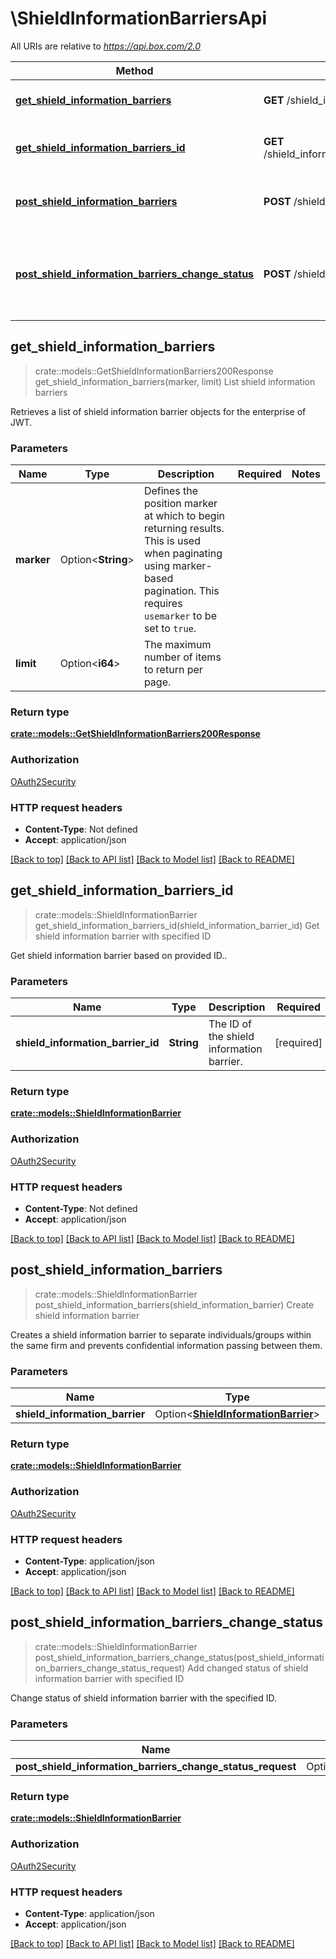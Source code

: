 # \ShieldInformationBarriersApi

All URIs are relative to *https://api.box.com/2.0*

Method | HTTP request | Description
------------- | ------------- | -------------
[**get_shield_information_barriers**](ShieldInformationBarriersApi.md#get_shield_information_barriers) | **GET** /shield_information_barriers | List shield information barriers
[**get_shield_information_barriers_id**](ShieldInformationBarriersApi.md#get_shield_information_barriers_id) | **GET** /shield_information_barriers/{shield_information_barrier_id} | Get shield information barrier with specified ID
[**post_shield_information_barriers**](ShieldInformationBarriersApi.md#post_shield_information_barriers) | **POST** /shield_information_barriers | Create shield information barrier
[**post_shield_information_barriers_change_status**](ShieldInformationBarriersApi.md#post_shield_information_barriers_change_status) | **POST** /shield_information_barriers/change_status | Add changed status of shield information barrier with specified ID



## get_shield_information_barriers

> crate::models::GetShieldInformationBarriers200Response get_shield_information_barriers(marker, limit)
List shield information barriers

Retrieves a list of shield information barrier objects for the enterprise of JWT.

### Parameters


Name | Type | Description  | Required | Notes
------------- | ------------- | ------------- | ------------- | -------------
**marker** | Option<**String**> | Defines the position marker at which to begin returning results. This is used when paginating using marker-based pagination.  This requires `usemarker` to be set to `true`. |  |
**limit** | Option<**i64**> | The maximum number of items to return per page. |  |

### Return type

[**crate::models::GetShieldInformationBarriers200Response**](get_shield_information_barriers_200_response.md)

### Authorization

[OAuth2Security](../README.md#OAuth2Security)

### HTTP request headers

- **Content-Type**: Not defined
- **Accept**: application/json

[[Back to top]](#) [[Back to API list]](../README.md#documentation-for-api-endpoints) [[Back to Model list]](../README.md#documentation-for-models) [[Back to README]](../README.md)


## get_shield_information_barriers_id

> crate::models::ShieldInformationBarrier get_shield_information_barriers_id(shield_information_barrier_id)
Get shield information barrier with specified ID

Get shield information barrier based on provided ID..

### Parameters


Name | Type | Description  | Required | Notes
------------- | ------------- | ------------- | ------------- | -------------
**shield_information_barrier_id** | **String** | The ID of the shield information barrier. | [required] |

### Return type

[**crate::models::ShieldInformationBarrier**](ShieldInformationBarrier.md)

### Authorization

[OAuth2Security](../README.md#OAuth2Security)

### HTTP request headers

- **Content-Type**: Not defined
- **Accept**: application/json

[[Back to top]](#) [[Back to API list]](../README.md#documentation-for-api-endpoints) [[Back to Model list]](../README.md#documentation-for-models) [[Back to README]](../README.md)


## post_shield_information_barriers

> crate::models::ShieldInformationBarrier post_shield_information_barriers(shield_information_barrier)
Create shield information barrier

Creates a shield information barrier to separate individuals/groups within the same firm and prevents confidential information passing between them.

### Parameters


Name | Type | Description  | Required | Notes
------------- | ------------- | ------------- | ------------- | -------------
**shield_information_barrier** | Option<[**ShieldInformationBarrier**](ShieldInformationBarrier.md)> |  |  |

### Return type

[**crate::models::ShieldInformationBarrier**](ShieldInformationBarrier.md)

### Authorization

[OAuth2Security](../README.md#OAuth2Security)

### HTTP request headers

- **Content-Type**: application/json
- **Accept**: application/json

[[Back to top]](#) [[Back to API list]](../README.md#documentation-for-api-endpoints) [[Back to Model list]](../README.md#documentation-for-models) [[Back to README]](../README.md)


## post_shield_information_barriers_change_status

> crate::models::ShieldInformationBarrier post_shield_information_barriers_change_status(post_shield_information_barriers_change_status_request)
Add changed status of shield information barrier with specified ID

Change status of shield information barrier with the specified ID.

### Parameters


Name | Type | Description  | Required | Notes
------------- | ------------- | ------------- | ------------- | -------------
**post_shield_information_barriers_change_status_request** | Option<[**PostShieldInformationBarriersChangeStatusRequest**](PostShieldInformationBarriersChangeStatusRequest.md)> |  |  |

### Return type

[**crate::models::ShieldInformationBarrier**](ShieldInformationBarrier.md)

### Authorization

[OAuth2Security](../README.md#OAuth2Security)

### HTTP request headers

- **Content-Type**: application/json
- **Accept**: application/json

[[Back to top]](#) [[Back to API list]](../README.md#documentation-for-api-endpoints) [[Back to Model list]](../README.md#documentation-for-models) [[Back to README]](../README.md)

